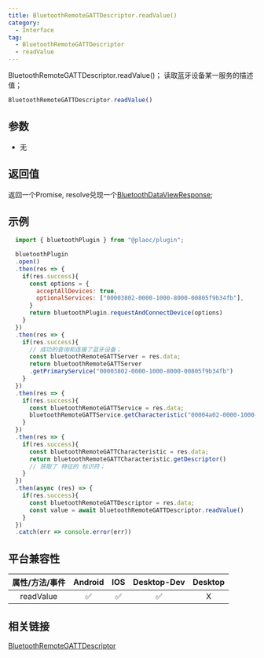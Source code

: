 ```yaml
---
title: BluetoothRemoteGATTDescriptor.readValue()
category:
  - Interface
tag:
  - BluetoothRemoteGATTDescriptor
  - readValue 
---
```


BluetoothRemoteGATTDescriptor.readValue()；
读取蓝牙设备某一服务的描述值；

```js
BluetoothRemoteGATTDescriptor.readValue()
```

## 参数

  - 无

## 返回值

  返回一个Promise, resolve兑现一个[BluetoothDataViewResponse](../bluetooth-dataview-response/index.md);
  

## 示例
```js
  import { bluetoothPlugin } from "@plaoc/plugin";

  bluetoothPlugin
  .open()
  .then(res => {
    if(res.success){
      const options = {
        acceptAllDevices: true,
        optionalServices: ["00003802-0000-1000-8000-00805f9b34fb"],
      }
      return bluetoothPlugin.requestAndConnectDevice(options)
    }
  })
  .then(res => {
    if(res.success){
      // 成功的查询和连接了蓝牙设备；
      const bluetoothRemoteGATTServer = res.data;
      return bluetoothRemoteGATTServer
      .getPrimaryService("00003802-0000-1000-8000-00805f9b34fb")
    }
  })
  .then(res => {
    if(res.success){
      const bluetoothRemoteGATTService = res.data;
      bluetoothRemoteGATTService.getCharacteristic("00004a02-0000-1000-8000-00805f9b34fb")
    }
  })
  .then(res => {
    if(res.success){
      const bluetoothRemoteGATTCharacteristic = res.data;
      return bluetoothRemoteGATTCharacteristic.getDescriptor()
      // 获取了 特征的 标识符；
    }
  })
  .then(async (res) => {
    if(res.success){
      const bluetoothRemoteGATTDescriptor = res.data;
      const value = await bluetoothRemoteGATTDescriptor.readValue()
    }
  })
  .catch(err => console.error(err))
```


## 平台兼容性

| 属性/方法/事件 | Android | IOS | Desktop-Dev | Desktop |
|:------------:|:-------:|:---:|:-----------:|:-------:|
| readValue    | ✅      | ✅  | ✅           | X       |

## 相关链接
[BluetoothRemoteGATTDescriptor](./index.md)


